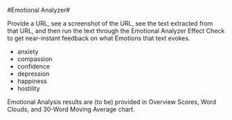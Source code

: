 #Emotional Analyzer#

Provide a URL, see a screenshot of the URL, see the text extracted from that URL, and then run the text through the Emotional Analyzer Effect Check to get near-instant feedback on what Emotions that text evokes.

* anxiety
* compassion
* confidence
* depression
* happiness
* hostility

Emotional Analysis results are (to be) provided in Overview Scores, Word Clouds, and 30-Word Moving Average chart.
